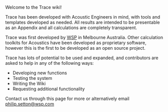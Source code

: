 Welcome to the Trace wiki!

Trace has been developed with Acoustic Engineers in mind, with tools and templates developed as needed. All results are intended to be presentable as an Appendix and all calculations are completely transparent. 

Trace was first developed by [WSP](https://www.wsp.com/en-AU) in Melbourne Australia. Other calculation toolkits for Acoustics have been developed as proprietary software, however this is the first to be developed as an open source project.

Trace has lots of potential to be used and expanded, and contributors are asked to help in any of the following ways:
- Developing new functions
- Testing the system
- Writing the Wiki 
- Requesting additional functionality

Contact us through this page for more or alternatively email philip.setton@wsp.com